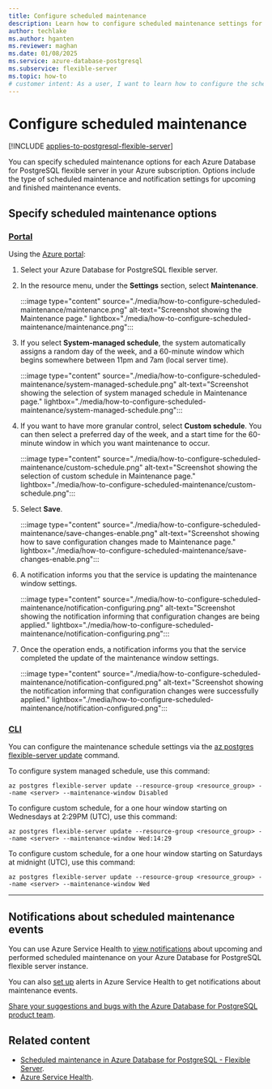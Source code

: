 ```yaml
---
title: Configure scheduled maintenance
description: Learn how to configure scheduled maintenance settings for an Azure Database for PostgreSQL flexible server.
author: techlake
ms.author: hganten
ms.reviewer: maghan
ms.date: 01/08/2025
ms.service: azure-database-postgresql
ms.subservice: flexible-server
ms.topic: how-to
# customer intent: As a user, I want to learn how to configure the scheduled maintenance settings associated to my Azure Database for PostgreSQL flexible server.
---
```


# Configure scheduled maintenance

[!INCLUDE [applies-to-postgresql-flexible-server](~/reusable-content/ce-skilling/azure/includes/postgresql/includes/applies-to-postgresql-flexible-server.md)]
 
You can specify scheduled maintenance options for each Azure Database for PostgreSQL flexible server in your Azure subscription. Options include the type of scheduled maintenance and notification settings for upcoming and finished maintenance events.

## Specify scheduled maintenance options

### [Portal](#tab/portal-maintenance-settings)

Using the [Azure portal](https://portal.azure.com/):

1. Select your Azure Database for PostgreSQL flexible server.

2. In the resource menu, under the **Settings** section, select **Maintenance**.

    :::image type="content" source="./media/how-to-configure-scheduled-maintenance/maintenance.png" alt-text="Screenshot showing the Maintenance page." lightbox="./media/how-to-configure-scheduled-maintenance/maintenance.png":::

3. If you select **System-managed schedule**, the system automatically assigns a random day of the week, and a 60-minute window which begins somewhere between 11pm and 7am (local server time).

    :::image type="content" source="./media/how-to-configure-scheduled-maintenance/system-managed-schedule.png" alt-text="Screenshot showing the selection of system managed schedule in Maintenance page." lightbox="./media/how-to-configure-scheduled-maintenance/system-managed-schedule.png":::

4. If you want to have more granular control, select **Custom schedule**. You can then select a preferred day of the week, and a start time for the 60-minute window in which you want maintenance to occur.

    :::image type="content" source="./media/how-to-configure-scheduled-maintenance/custom-schedule.png" alt-text="Screenshot showing the selection of custom schedule in Maintenance page." lightbox="./media/how-to-configure-scheduled-maintenance/custom-schedule.png":::

5. Select **Save**.

    :::image type="content" source="./media/how-to-configure-scheduled-maintenance/save-changes-enable.png" alt-text="Screenshot showing how to save configuration changes made to Maintenance page." lightbox="./media/how-to-configure-scheduled-maintenance/save-changes-enable.png":::

6. A notification informs you that the service is updating the maintenance window settings.

    :::image type="content" source="./media/how-to-configure-scheduled-maintenance/notification-configuring.png" alt-text="Screenshot showing the notification informing that configuration changes are being applied." lightbox="./media/how-to-configure-scheduled-maintenance/notification-configuring.png":::

7. Once the operation ends, a notification informs you that the service completed the update of the maintenance window settings.

    :::image type="content" source="./media/how-to-configure-scheduled-maintenance/notification-configured.png" alt-text="Screenshot showing the notification informing that configuration changes were successfully applied." lightbox="./media/how-to-configure-scheduled-maintenance/notification-configured.png":::

### [CLI](#tab/cli-maintenance-settings)

You can configure the maintenance schedule settings via the [az postgres flexible-server update](/cli/azure/postgres/flexible-server#az-postgres-flexible-server-update) command.

To configure system managed schedule, use this command:

```azurecli-interactive
az postgres flexible-server update --resource-group <resource_group> --name <server> --maintenance-window Disabled
```

To configure custom schedule, for a one hour window starting on Wednesdays at 2:29PM (UTC), use this command:

```azurecli-interactive
az postgres flexible-server update --resource-group <resource_group> --name <server> --maintenance-window Wed:14:29
```

To configure custom schedule, for a one hour window starting on Saturdays at midnight (UTC), use this command:

```azurecli-interactive
az postgres flexible-server update --resource-group <resource_group> --name <server> --maintenance-window Wed
```

---

## Notifications about scheduled maintenance events
 
You can use Azure Service Health to [view notifications](/azure/service-health/service-notifications) about upcoming and performed scheduled maintenance on your Azure Database for PostgreSQL flexible server instance.

You can also [set up](/azure/service-health/resource-health-alert-monitor-guide) alerts in Azure Service Health to get notifications about maintenance events.
 
[Share your suggestions and bugs with the Azure Database for PostgreSQL product team](https://aka.ms/pgfeedback).

## Related content

- [Scheduled maintenance in Azure Database for PostgreSQL - Flexible Server](concepts-maintenance.md).
- [Azure Service Health](/azure/service-health/overview).
